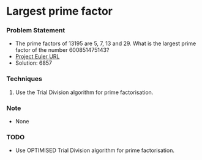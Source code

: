 # Largest prime factor

### Problem Statement
- The prime factors of 13195 are 5, 7, 13 and 29.
  What is the largest prime factor of the number 600851475143?
- [Project Euler URL](https://projecteuler.net/problem=3)
- Solution: 6857

### Techniques
1. Use the Trial Division algorithm for prime factorisation.

### Note
- None

### TODO
- Use OPTIMISED Trial Division algorithm for prime factorisation.
